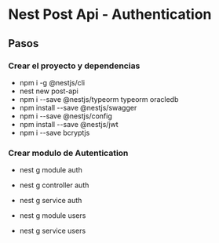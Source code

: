 # Nest Post Api - Authentication


## Pasos


### Crear el proyecto y dependencias
- npm i -g @nestjs/cli
- nest new post-api
- npm i --save @nestjs/typeorm typeorm oracledb
- npm install --save @nestjs/swagger
- npm i --save @nestjs/config
- npm install --save @nestjs/jwt
- npm i --save bcryptjs


### Crear modulo de Autentication

- nest g module auth
- nest g controller auth
- nest g service auth

- nest g module users
- nest g service users